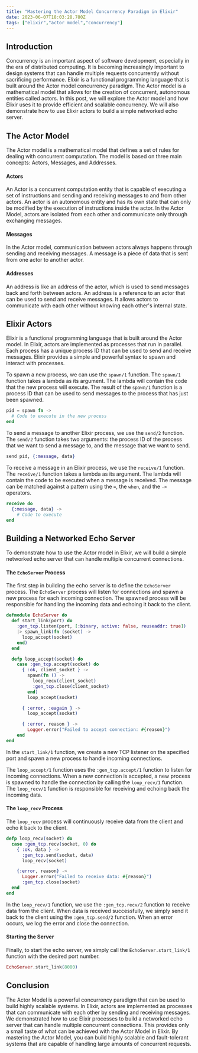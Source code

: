 ```yaml
---
title: "Mastering the Actor Model Concurrency Paradigm in Elixir"
date: 2023-06-07T18:03:28.780Z
tags: ["elixir","actor model","concurrency"]
---
```



## Introduction

Concurrency is an important aspect of software development, especially in the era of distributed computing. It is becoming increasingly important to design systems that can handle multiple requests concurrently without sacrificing performance. Elixir is a functional programming language that is built around the Actor model concurrency paradigm. The Actor model is a mathematical model that allows for the creation of concurrent, autonomous entities called actors. In this post, we will explore the Actor model and how Elixir uses it to provide efficient and scalable concurrency. We will also demonstrate how to use Elixir actors to build a simple networked echo server.

## The Actor Model

The Actor model is a mathematical model that defines a set of rules for dealing with concurrent computation. The model is based on three main concepts: Actors, Messages, and Addresses.

#### Actors

An Actor is a concurrent computation entity that is capable of executing a set of instructions and sending and receiving messages to and from other actors. An actor is an autonomous entity and has its own state that can only be modified by the execution of instructions inside the actor. In the Actor Model, actors are isolated from each other and communicate only through exchanging messages. 

#### Messages

In the Actor model, communication between actors always happens through sending and receiving messages. A message is a piece of data that is sent from one actor to another actor.

#### Addresses

An address is like an address of the actor, which is used to send messages back and forth between actors. An address is a reference to an actor that can be used to send and receive messages. It allows actors to communicate with each other without knowing each other's internal state.

## Elixir Actors

Elixir is a functional programming language that is built around the Actor model. In Elixir, actors are implemented as processes that run in parallel. Each process has a unique process ID that can be used to send and receive messages. Elixir provides a simple and powerful syntax to spawn and interact with processes.

To spawn a new process, we can use the `spawn/1` function. The `spawn/1` function takes a lambda as its argument. The lambda will contain the code that the new process will execute. The result of the `spawn/1` function is a process ID that can be used to send messages to the process that has just been spawned.

```elixir
pid = spawn fn ->
  # Code to execute in the new process
end
```

To send a message to another Elixir process, we use the `send/2` function. The `send/2` function takes two arguments: the process ID of the process that we want to send a message to, and the message that we want to send.

```elixir
send pid, {:message, data}
```

To receive a message in an Elixir process, we use the `receive/1` function. The `receive/1` function takes a lambda as its argument. The lambda will contain the code to be executed when a message is received. The message can be matched against a pattern using the `=`, the `when`, and the `->` operators.

```elixir
receive do
  {:message, data} ->
    # Code to execute
end
```

## Building a Networked Echo Server

To demonstrate how to use the Actor model in Elixir, we will build a simple networked echo server that can handle multiple concurrent connections.

#### The `EchoServer` Process

The first step in building the echo server is to define the `EchoServer` process. The `EchoServer` process will listen for connections and spawn a new process for each incoming connection. The spawned process will be responsible for handling the incoming data and echoing it back to the client. 

```elixir
defmodule EchoServer do
  def start_link(port) do
    :gen_tcp.listen(port, [:binary, active: false, reuseaddr: true])
    |> spawn_link(fn (socket) ->
      loop_accept(socket)
    end)
  end

  defp loop_accept(socket) do
    case :gen_tcp.accept(socket) do
      { :ok, client_socket } ->
        spawn(fn () ->
          loop_recv(client_socket)
          :gen_tcp.close(client_socket)
        end)
        loop_accept(socket)

      { :error, :eagain } ->
        loop_accept(socket)

      { :error, reason } ->
        Logger.error("Failed to accept connection: #{reason}")
    end
end
```

In the `start_link/1` function, we create a new TCP listener on the specified port and spawn a new process to handle incoming connections. 

The `loop_accept/1` function uses the `:gen_tcp.accept/1` function to listen for incoming connections. When a new connection is accepted, a new process is spawned to handle the connection by calling the `loop_recv/1` function. The `loop_recv/1` function is responsible for receiving and echoing back the incoming data.

#### The `loop_recv` Process

The `loop_recv` process will continuously receive data from the client and echo it back to the client. 

```elixir
defp loop_recv(socket) do
  case :gen_tcp.recv(socket, 0) do
    { :ok, data } -> 
      :gen_tcp.send(socket, data)
      loop_recv(socket)

    {:error, reason} ->
      Logger.error("Failed to receive data: #{reason}")
      :gen_tcp.close(socket)
  end
end
```

In the `loop_recv/1` function, we use the `:gen_tcp.recv/2` function to receive data from the client. When data is received successfully, we simply send it back to the client using the `:gen_tcp.send/2` function. When an error occurs, we log the error and close the connection.

#### Starting the Server

Finally, to start the echo server, we simply call the `EchoServer.start_link/1` function with the desired port number.

```elixir
EchoServer.start_link(8080)
```

## Conclusion

The Actor Model is a powerful concurrency paradigm that can be used to build highly scalable systems. In Elixir, actors are implemented as processes that can communicate with each other by sending and receiving messages. We demonstrated how to use Elixir processes to build a networked echo server that can handle multiple concurrent connections. This provides only a small taste of what can be achieved with the Actor Model in Elixir. By mastering the Actor Model, you can build highly scalable and fault-tolerant systems that are capable of handling large amounts of concurrent requests.